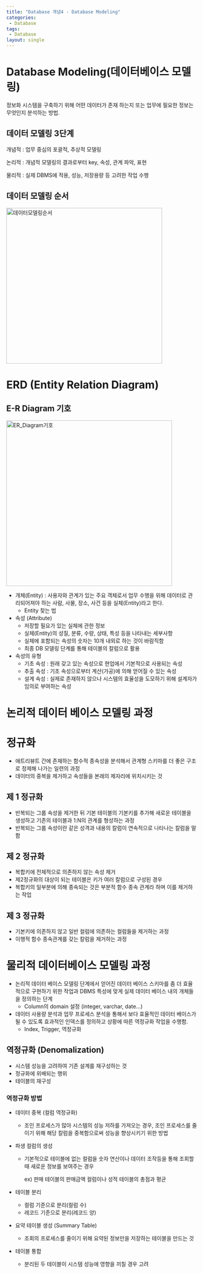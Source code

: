 ```yaml
---
title: "Database 개념4 - Database Modeling"
categories:
 - Database
tags:
 - Database
layout: single
---
```

# Database Modeling(데이터베이스 모델링)

정보화 시스템을 구축하기 위해 어떤 데이터가 존재 하는지 또는 업무에 필요한 정보는 무엇인지 분석하는 방법.

## 데이터 모델링 3단계

개념적 : 업무 중심의 포괄적, 추상적 모델링

논리적 : 개념적 모델링의 결과로부터 key, 속성, 관계 파악, 표현

물리적 : 실제 DBMS에 적용, 성능, 저장용량 등 고려한 작업 수행

## 데이터 모델링 순서

<img width="411" alt="데이터모델링순서" src="https://user-images.githubusercontent.com/33771279/78515472-fab14780-77f0-11ea-99ee-5693d036d6cd.png">

# ERD (Entity Relation Diagram)

## E-R Diagram 기호

<img width="437" alt="ER_Diagram기호" src="https://user-images.githubusercontent.com/33771279/78515657-8fb44080-77f1-11ea-957c-9250094b727b.png">

- 개체(Entity) : 사용자와 관계가 있는 주요 객체로서 업무 수행을 위해 데이터로 관리되어져야 하는 사람, 사물, 장소, 사건 등을 실체(Entity)라고 한다.
  - Entity 찾는 법
- 속성 (Attribute)
  - 저장할 필요가 있는 실체에 관한 정보
  - 실체(Entity)의 성질, 분류, 수량, 상태, 특성 등을 나타내는 세부사항
  - 실체에 포함되는 속성의 숫자는 10개 내외로 하는 것이 바람직함
  - 최종 DB 모델링 단계를 통해 테이블의 칼럼으로 활용
- 속성의 유형
  - 기초 속성 : 원래 갖고 있는 속성으로 현업에서 기본적으로 사용되는 속성
  - 추출 속성 : 기초 속성으로부터 계산(가공)에 의해 얻어질 수 있는 속성
  - 설계 속성 : 실제로 존재하지 않으나 시스템의 효율성을 도모하기 위해 설계자가 임의로 부여하는 속성

# 논리적 데이터 베이스 모델링 과정

# 정규화

- 애트리뷰트 간에 존재하는 함수적 종속성을 분석해서 관계형 스키마를 더 좋은 구조로 정제해 나가는 일련의 과정
- 데이터의 중복을 제거하고 속성들을 본래의 제자리에 위치시키는 것

## 제 1 정규화

- 반복되는 그룹 속성을 제거한 뒤 기본 테이블의 기본키를 추가해 새로운 테이블을 생성하고 기존의 테이블과 1:N의 관계를 형성하는 과정
- 반복되는 그룹 속성이란 같은 성격과 내용의 칼럼이 연속적으로 나타나는 칼럼을 말함

## 제 2 정규화

- 복합키에 전체적으로 의존하지 않는 속성 제거
- 제2정규화의 대상이 되는 테이블은 키가 여러 칼럼으로 구성된 경우
- 복합키의 일부분에 의해 종속되는 것은 부분적 함수 종속 관계라 하며 이를 제거하는 작업

## 제 3 정규화

- 기본키에 의존하지 않고 일반 컬럼에 의존하는 컬럼들을 제거하는 과정
- 이행적 함수 종속관계를 갖는 칼럼을 제거하는 과정

# 물리적 데이터베이스 모델링 과정

- 논리적 데이터 베이스 모델링 단계에서 얻어진 데이터 베이스 스키마를 좀 더 효율적으로 구현하기 위한 작업과 DBMS 특성에 맞게 실제 데이터 베이스 내의 개체들을 정의하는 단계
  - Column의 domain 설정 (integer, varchar, date...)
- 데이터 사용량 분석과 업무 프로세스 분석을 통해서 보다 효율적인 데이터 베이스가 될 수 있도록 효과적인 인덱스를 정의하고 상황에 따른 역정규화 작업을 수행함.
  - Index, Trigger, 역정규화

## 역정규화 (Denomalization)

- 시스템 성능을 고려하여 기존 설계를 재구성하는 것
- 정규화에 위배되는 행위
- 테이블의 재구성

### 역정규화 방법

- 데이터 중복 (컬럼 역정규화)

  - 조인 프로세스가 많아 시스템의 성능 저하를 가져오는 경우, 조인 프로세스를 줄이기 위해 해당 칼럼을 중복함으로써 성능을 향상시키기 위한 방법

- 파생 컬럼의 생성

  - 기본적으로 테이블에 없는 컬럼을 숫자 연산이나 데이터 조작등을 통해 조회할 때 새로운 정보를 보여주는 경우

    ex) 판매 테이블의 판매금액 컬럼이나 성적 테이블의 총점과 평균

- 테이블 분리

  - 컬럼 기준으로 분리(컬럼 수)
  - 레코드 기준으로 분리(레코드 양)

- 요약 테이블 생성 (Summary Table)

  - 조회의 프로세스를 줄이기 위해 요약된 정보만을 저장하는 테이블을 만드는 것

- 테이블 통합

  - 분리된 두 테이블이 시스템 성능에 영향을 끼칠 경우 고려



